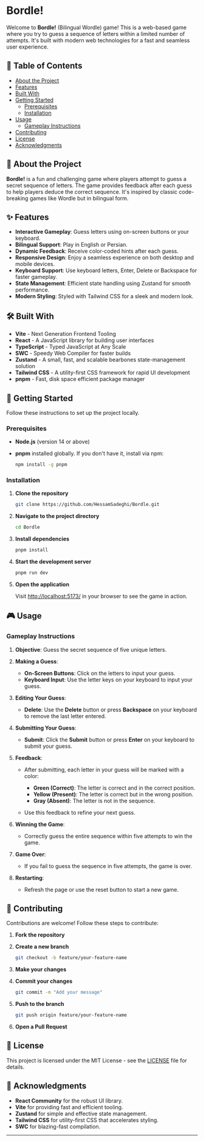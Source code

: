 # Bordle!

Welcome to **Bordle!** (Bilingual Wordle) game! This is a web-based game where you try to guess a sequence of letters within a limited number of attempts. It's built with modern web technologies for a fast and seamless user experience.

## 📝 Table of Contents

- [About the Project](#about-the-project)
- [Features](#features)
- [Built With](#built-with)
- [Getting Started](#getting-started)
  - [Prerequisites](#prerequisites)
  - [Installation](#installation)
- [Usage](#usage)
  - [Gameplay Instructions](#gameplay-instructions)
- [Contributing](#contributing)
- [License](#license)
- [Acknowledgments](#acknowledgments)

## 📖 About the Project

**Bordle!** is a fun and challenging game where players attempt to guess a secret sequence of letters. The game provides feedback after each guess to help players deduce the correct sequence. It's inspired by classic code-breaking games like Wordle but in bilingual form.

## ✨ Features

- **Interactive Gameplay**: Guess letters using on-screen buttons or your keyboard.
- **Bilingual Support**: Play in English or Persian.
- **Dynamic Feedback**: Receive color-coded hints after each guess.
- **Responsive Design**: Enjoy a seamless experience on both desktop and mobile devices.
- **Keyboard Support**: Use keyboard letters, Enter, Delete or Backspace for faster gameplay.
- **State Management**: Efficient state handling using Zustand for smooth performance.
- **Modern Styling**: Styled with Tailwind CSS for a sleek and modern look.

## 🛠 Built With

- **Vite** - Next Generation Frontend Tooling
- **React** - A JavaScript library for building user interfaces
- **TypeScript** - Typed JavaScript at Any Scale
- **SWC** - Speedy Web Compiler for faster builds
- **Zustand** - A small, fast, and scalable bearbones state-management solution
- **Tailwind CSS** - A utility-first CSS framework for rapid UI development
- **pnpm** - Fast, disk space efficient package manager

## 🏁 Getting Started

Follow these instructions to set up the project locally.

### Prerequisites

- **Node.js** (version 14 or above)
- **pnpm** installed globally. If you don't have it, install via npm:

  ```bash
  npm install -g pnpm
  ```

### Installation

1. **Clone the repository**

   ```bash
   git clone https://github.com/HessamSadeghi/Bordle.git
   ```

2. **Navigate to the project directory**

   ```bash
   cd Bordle
   ```

3. **Install dependencies**

   ```bash
   pnpm install
   ```

4. **Start the development server**

   ```bash
   pnpm run dev
   ```

5. **Open the application**

   Visit [http://localhost:5173/](http://localhost:5173/) in your browser to see the game in action.

## 🎮 Usage

### Gameplay Instructions

1. **Objective**: Guess the secret sequence of five unique letters.

2. **Making a Guess**:

   - **On-Screen Buttons**: Click on the letters to input your guess.
   - **Keyboard Input**: Use the letter keys on your keyboard to input your guess.

3. **Editing Your Guess**:

   - **Delete**: Use the **Delete** button or press **Backspace** on your keyboard to remove the last letter entered.

4. **Submitting Your Guess**:

   - **Submit**: Click the **Submit** button or press **Enter** on your keyboard to submit your guess.

5. **Feedback**:

   - After submitting, each letter in your guess will be marked with a color:

     - **Green (Correct)**: The letter is correct and in the correct position.
     - **Yellow (Present)**: The letter is correct but in the wrong position.
     - **Gray (Absent)**: The letter is not in the sequence.

   - Use this feedback to refine your next guess.

6. **Winning the Game**:

   - Correctly guess the entire sequence within five attempts to win the game.

7. **Game Over**:

   - If you fail to guess the sequence in five attempts, the game is over.

8. **Restarting**:

   - Refresh the page or use the reset button to start a new game.

## 🤝 Contributing

Contributions are welcome! Follow these steps to contribute:

1. **Fork the repository**

2. **Create a new branch**

   ```bash
   git checkout -b feature/your-feature-name
   ```

3. **Make your changes**

4. **Commit your changes**

   ```bash
   git commit -m "Add your message"
   ```

5. **Push to the branch**

   ```bash
   git push origin feature/your-feature-name
   ```

6. **Open a Pull Request**

## 📜 License

This project is licensed under the MIT License - see the [LICENSE](LICENSE) file for details.

## 🙏 Acknowledgments

- **React Community** for the robust UI library.
- **Vite** for providing fast and efficient tooling.
- **Zustand** for simple and effective state management.
- **Tailwind CSS** for utility-first CSS that accelerates styling.
- **SWC** for blazing-fast compilation.

---
